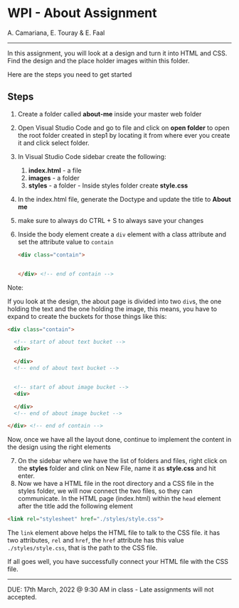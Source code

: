 # WPI - About Assignment

A. Camariana, E. Touray & E. Faal

---

In this assignment, you will look at a design and turn it into HTML and CSS. Find the design and the place holder images within this folder. 

Here are the steps you need to get started

## Steps

1. Create a folder called **about-me** inside your master web folder

2. Open Visual Studio Code and go to file and click on **open folder** to open the root folder created in step1 by locating it from where ever you create it and click select folder.

3. In Visual Studio Code sidebar create the following:

   1. **index.html** - a file
   2. **images** - a folder
   3. **styles** - a folder - Inside styles folder create **style.css**

4. In the index.html file, generate the Doctype and update the title to **About me** 

5. make sure to always do CTRL + S to always save your changes

6. Inside the body element create a `div` element with a class attribute and set the attribute value to `contain`

   ```html
   <div class="contain">
   
   
   </div> <!-- end of contain -->
   ```


Note: 

If you look at the design, the about page is divided into two `div`s, the one holding the text and the one holding the image, this means, you have to expand to create the buckets for those things like this:

```html
<div class="contain">

  <!-- start of about text bucket -->
  <div>

  </div>
  <!-- end of about text bucket -->


  <!-- start of about image bucket -->
  <div>

  </div>
  <!-- end of about image bucket -->

</div> <!-- end of contain -->
```

Now, once we have all the layout done, continue to implement the content in the design using the right elements

7. On the sidebar where we have the list of folders and files, right click on the **styles** folder and clink on New File, name it as **style.css** and hit enter. 
8. Now we have a HTML file in the root directory and a CSS file in the styles folder, we will now connect the two files, so they can communicate. In the HTML page (index.html) within the `head` element after the title add the following element

```html
<link rel="stylesheet" href="./styles/style.css">
```

The `link` element above helps the HTML file to talk to the CSS file. it has two attributes, `rel` and `href`, the `href` attribute has this value `./styles/style.css`, that is the path to the CSS file.

If all goes well, you have successfully connect your HTML file with the CSS file.



---

DUE: 17th March, 2022 @ 9:30 AM in class - Late assignments will not accepted.
